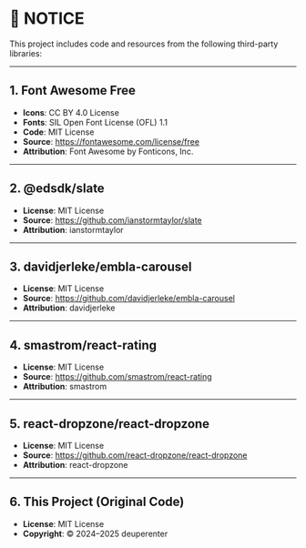 # 📄 NOTICE

This project includes code and resources from the following third-party libraries:

---

## 1. Font Awesome Free

- **Icons**: CC BY 4.0 License
- **Fonts**: SIL Open Font License (OFL) 1.1
- **Code**: MIT License
- **Source**: https://fontawesome.com/license/free
- **Attribution**: Font Awesome by Fonticons, Inc.

---

## 2. @edsdk/slate

- **License**: MIT License
- **Source**: https://github.com/ianstormtaylor/slate
- **Attribution**: ianstormtaylor

---

## 3. davidjerleke/embla-carousel

- **License**: MIT License
- **Source**: https://github.com/davidjerleke/embla-carousel
- **Attribution**: davidjerleke

---

## 4. smastrom/react-rating

- **License**: MIT License
- **Source**: https://github.com/smastrom/react-rating
- **Attribution**: smastrom

---

## 5. react-dropzone/react-dropzone

- **License**: MIT License
- **Source**: https://github.com/react-dropzone/react-dropzone
- **Attribution**: react-dropzone

---

## 6. This Project (Original Code)

- **License**: MIT License
- **Copyright**: © 2024–2025 deuperenter
